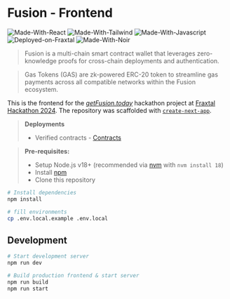 # Fusion - Frontend

![Made-With-React](https://img.shields.io/badge/MADE%20WITH-NEXT-000000.svg?colorA=222222&style=for-the-badge&logoWidth=14&logo=nextdotjs)
![Made-With-Tailwind](https://img.shields.io/badge/MADE%20WITH-TAILWIND-06B6D4.svg?colorA=222222&style=for-the-badge&logoWidth=14&logo=tailwindcss)
![Made-With-Javascript](https://img.shields.io/badge/MADE%20WITH-Javascript-ffd000.svg?colorA=222222&style=for-the-badge&logoWidth=14&logo=javascript)
![Deployed-on-Fraxtal](https://img.shields.io/badge/DEPLOYED%20ON-FRAXTAL-fef8f4.svg?colorA=222222&style=for-the-badge&logoWidth=14)
![Made-With-Noir](https://img.shields.io/badge/MADE%20WITH-NOIR-f2c2b6.svg?colorA=222222&style=for-the-badge&logoWidth=14)

> Fusion is a multi-chain smart contract wallet that leverages zero-knowledge proofs for cross-chain deployments and authentication.

> Gas Tokens (GAS) are zk-powered ERC-20 token to streamline gas payments across all compatible networks within the Fusion ecosystem.

This is the frontend for the _[getFusion.today](https://getFusion.today/)_ hackathon project at [Fraxtal Hackathon 2024](https://dorahacks.io/hackathon/fraxtal/). The repository was scaffolded with [`create-next-app`](https://github.com/vercel/next.js/tree/canary/packages/create-next-app).

> **Deployments**
>
> - Verified contracts - [Contracts](https://github.com/FusionFraxtalBuild/contracts)

> **Pre-requisites:**
>
> - Setup Node.js v18+ (recommended via [nvm](https://github.com/nvm-sh/nvm) with `nvm install 18`)
> - Install [npm](https://docs.npmjs.com/downloading-and-installing-node-js-and-npm)
> - Clone this repository

```bash
# Install dependencies
npm install

# fill environments
cp .env.local.example .env.local
```

## Development

```bash
# Start development server
npm run dev

# Build production frontend & start server
npm run build
npm run start
```

